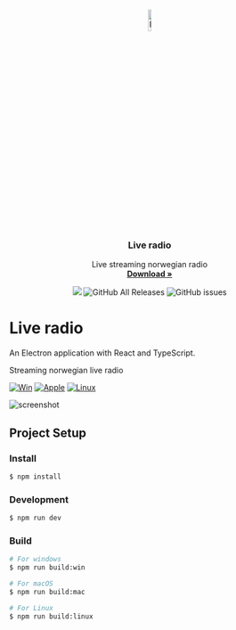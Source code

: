 <!-- PROJECT LOGO -->
<br />
<p align="center">
  <a href="https://github.com/JesperBry/live-radio-app">
    <img src="https://github.com/JesperBry/live-radio-app/blob/main/github_assets/logo.png" alt="Logo" width="10%" height="auto">
  </a>

  <h3 align="center">Live radio</h3>

  <p align="center">
    Live streaming norwegian radio
    <br />
    <a href="https://github.com/JesperBry/live-radio-app/releases"><strong>Download »</strong></a>
    <br />
  </p>
  <p align="center">
  <img src="https://img.shields.io/github/v/release/JesperBry/live-radio-app?style=flat-square" />
  <img alt="GitHub All Releases" src="https://img.shields.io/github/downloads/JesperBry/live-radio-app/total?style=flat-square">
  <img alt="GitHub issues" src="https://img.shields.io/github/issues/JesperBry/live-radio-app?style=flat-square">
  </p>
</p>

# Live radio

An Electron application with React and TypeScript.

Streaming norwegian live radio

[![Win]](https://github.com/JesperBry/live-radio-app/releases/download/v1.1.0/radio-app-1.1.0-setup.exe)
[![Apple]](https://github.com/JesperBry/live-radio-app/releases/download/v1.1.0/radio-app-1.1.0.dmg)
[![Linux]](https://github.com/JesperBry/live-radio-app/releases/download/v1.1.0/radio-app_1.1.0_amd64.deb)

[Win]: https://img.shields.io/badge/Download-0078D6?style=for-the-badge&logoColor=white&logo=Windows
[Apple]: https://img.shields.io/badge/Download-0078D6?style=for-the-badge&logoColor=white&logo=Apple
[Linux]: https://img.shields.io/badge/Download-0078D6?style=for-the-badge&logoColor=white&logo=Ubuntu

<img src="https://github.com/JesperBry/live-radio-app/blob/main/github_assets/show_image.png" alt="screenshot"/>

## Project Setup

### Install

```bash
$ npm install
```

### Development

```bash
$ npm run dev
```

### Build

```bash
# For windows
$ npm run build:win

# For macOS
$ npm run build:mac

# For Linux
$ npm run build:linux
```
